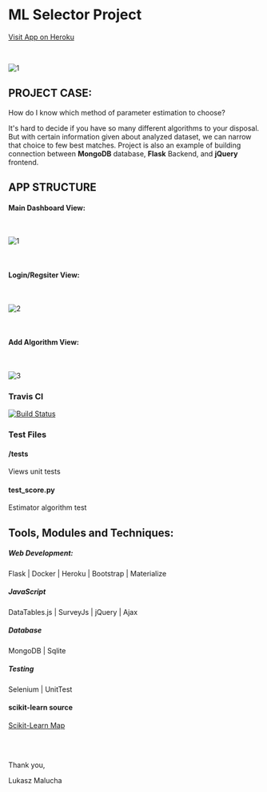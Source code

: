 # ML Selector Project

[Visit App on Heroku](https://mlselector.herokuapp.com/)

<br>

![1](https://user-images.githubusercontent.com/26208598/55672680-a568f000-5895-11e9-94d2-92aff7f8984a.JPG)


## PROJECT CASE:

How do I know which method of parameter estimation to choose? <br>

It's hard to decide if you have so many different algorithms to your disposal. But with certain information given about analyzed dataset, we can narrow that choice to few best matches.
Project is also an example of building connection between <b>MongoDB</b> database, <b>Flask</b> Backend, and <b>jQuery</b> frontend.


## APP STRUCTURE

#### Main Dashboard View:
<br>

![1](https://user-images.githubusercontent.com/26208598/55672680-a568f000-5895-11e9-94d2-92aff7f8984a.JPG)

<br>

#### Login/Regsiter View:

<br>

![2](https://user-images.githubusercontent.com/26208598/55672681-a69a1d00-5895-11e9-87fb-e57151af2ae1.JPG)

<br>

#### Add Algorithm View:

<br>

![3](https://user-images.githubusercontent.com/26208598/55672682-a7cb4a00-5895-11e9-8312-690d48e984b8.JPG)
<br>

### Travis CI

[![Build Status](https://travis-ci.com/LukaszMalucha/ML-Selector.svg?branch=master)](https://travis-ci.com/LukaszMalucha/ML-Selector)

### Test Files

#### /tests
Views unit tests

#### test_score.py
Estimator algorithm test


## Tools, Modules and Techniques:


##### Web Development:

Flask | Docker | Heroku | Bootstrap | Materialize 

##### JavaScript

DataTables.js | SurveyJs | jQuery | Ajax

##### Database

MongoDB | Sqlite

##### Testing

Selenium | UnitTest

#### scikit-learn source

[Scikit-Learn Map](http://scikit-learn.org/stable/tutorial/machine_learning_map/index.html)


<br><br>

Thank you,

Lukasz Malucha